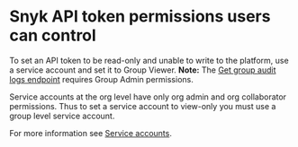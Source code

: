 # Snyk API token permissions users can control

To set an API token to be read-only and unable to write to the platform, use a service account and set it to Group Viewer. **Note:** The [Get group audit logs endpoint](https://snyk.docs.apiary.io/#reference/audit-logs/group-level-audit-logs/get-group-level-audit-logs) requires Group Admin permissions.

Service accounts at the org level have only org admin and org collaborator permissions. Thus to set a service account to view-only you must use a group level service account.

For more information see [Service accounts](../../user-and-group-management/structure-account-for-high-application-performance/service-accounts.md).
